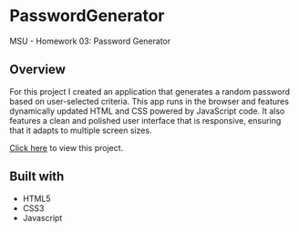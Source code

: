 # PasswordGenerator
MSU - Homework 03: Password Generator

## Overview
For this project I created an application that generates a random password based on user-selected criteria.
This app runs in the browser and features dynamically updated HTML and CSS powered by JavaScript code. It also features a clean and polished user interface that is responsive, ensuring that it adapts to multiple screen sizes.

[Click here](https://stricklin927.github.io/PasswordGenerator/) to view this project. 

## Built with
* HTML5
* CSS3
* Javascript
